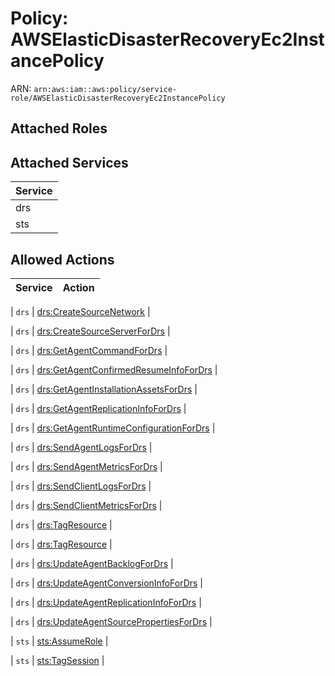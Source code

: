 # Policy: AWSElasticDisasterRecoveryEc2InstancePolicy

ARN: `arn:aws:iam::aws:policy/service-role/AWSElasticDisasterRecoveryEc2InstancePolicy`

## Attached Roles

## Attached Services

| Service |
|---------|
| drs |
| sts |

## Allowed Actions

| Service | Action |
|:-------:|--------|

| `drs` | [drs:CreateSourceNetwork](../actions.md#drs:createsourcenetwork) |

| `drs` | [drs:CreateSourceServerForDrs](../actions.md#drs:createsourceserverfordrs) |

| `drs` | [drs:GetAgentCommandForDrs](../actions.md#drs:getagentcommandfordrs) |

| `drs` | [drs:GetAgentConfirmedResumeInfoForDrs](../actions.md#drs:getagentconfirmedresumeinfofordrs) |

| `drs` | [drs:GetAgentInstallationAssetsForDrs](../actions.md#drs:getagentinstallationassetsfordrs) |

| `drs` | [drs:GetAgentReplicationInfoForDrs](../actions.md#drs:getagentreplicationinfofordrs) |

| `drs` | [drs:GetAgentRuntimeConfigurationForDrs](../actions.md#drs:getagentruntimeconfigurationfordrs) |

| `drs` | [drs:SendAgentLogsForDrs](../actions.md#drs:sendagentlogsfordrs) |

| `drs` | [drs:SendAgentMetricsForDrs](../actions.md#drs:sendagentmetricsfordrs) |

| `drs` | [drs:SendClientLogsForDrs](../actions.md#drs:sendclientlogsfordrs) |

| `drs` | [drs:SendClientMetricsForDrs](../actions.md#drs:sendclientmetricsfordrs) |

| `drs` | [drs:TagResource](../actions.md#drs:tagresource) |

| `drs` | [drs:TagResource](../actions.md#drs:tagresource) |

| `drs` | [drs:UpdateAgentBacklogForDrs](../actions.md#drs:updateagentbacklogfordrs) |

| `drs` | [drs:UpdateAgentConversionInfoForDrs](../actions.md#drs:updateagentconversioninfofordrs) |

| `drs` | [drs:UpdateAgentReplicationInfoForDrs](../actions.md#drs:updateagentreplicationinfofordrs) |

| `drs` | [drs:UpdateAgentSourcePropertiesForDrs](../actions.md#drs:updateagentsourcepropertiesfordrs) |

| `sts` | [sts:AssumeRole](../actions.md#sts:assumerole) |

| `sts` | [sts:TagSession](../actions.md#sts:tagsession) |
